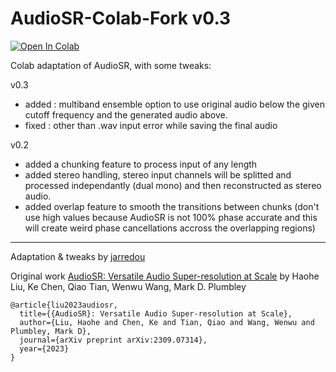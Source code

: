 # AudioSR-Colab-Fork v0.3

[![Open In Colab](https://colab.research.google.com/assets/colab-badge.svg)](https://colab.research.google.com/github/jarredou/AudioSR-Colab-Fork/blob/main/AudioSR_Colab_Fork.ipynb)

Colab adaptation of AudioSR, with some tweaks:

v0.3
- added : multiband ensemble option to use original audio below the given cutoff frequency and the generated audio above.
- fixed : other than .wav input error while saving the final audio

v0.2
- added a chunking feature to process input of any length
- added stereo handling, stereo input channels will be splitted and processed independantly (dual mono) and then reconstructed as stereo audio.
- added overlap feature to smooth the transitions between chunks (don't use high values because AudioSR is not 100% phase accurate and this will create weird phase cancellations accross the overlapping regions)

---
Adaptation & tweaks by [jarredou](https://https://github.com/jarredou/)

Original work [AudioSR: Versatile Audio Super-resolution at Scale](https://github.com/haoheliu/versatile_audio_super_resolution) by Haohe Liu, Ke Chen, Qiao Tian, Wenwu Wang, Mark D. Plumbley
```
@article{liu2023audiosr,
  title={{AudioSR}: Versatile Audio Super-resolution at Scale},
  author={Liu, Haohe and Chen, Ke and Tian, Qiao and Wang, Wenwu and Plumbley, Mark D},
  journal={arXiv preprint arXiv:2309.07314},
  year={2023}
}
```
